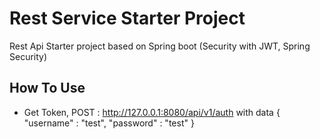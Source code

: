 # Rest Service Starter Project # 
Rest Api Starter project based on Spring boot (Security with JWT, Spring Security)

## How To Use ##
* Get Token,  POST :  http://127.0.0.1:8080/api/v1/auth with data 
  {
   "username" : "test",
   "password" : "test"
  }
